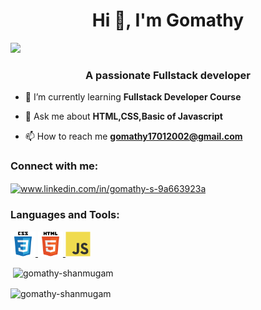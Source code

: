 <h1 align="center" >Hi 👋, I'm Gomathy</h1>
<img src = "https://export-download.canva.com/dDMvc/DAF77YdDMvc/2/0/0001-7835555185393738554.png?X-Amz-Algorithm=AWS4-HMAC-SHA256&X-Amz-Credential=AKIAJHKNGJLC2J7OGJ6Q%2F20240204%2Fus-east-1%2Fs3%2Faws4_request&X-Amz-Date=20240204T220640Z&X-Amz-Expires=61258&X-Amz-Signature=103840ccac6886151511415df0a055039990b09948657e6ee45ff2e68208e1c4&X-Amz-SignedHeaders=host&response-content-disposition=attachment%3B%20filename%2A%3DUTF-8%27%27Black%2520Minimalist%2520Motivation%2520Quote%2520LinkedIn%2520Banner.png&response-expires=Mon%2C%2005%20Feb%202024%2015%3A07%3A38%20GMT">
<h3 align="center"><b>A passionate Fullstack developer</b></h3>

- 🌱 I’m currently learning **Fullstack Developer Course**

- 💬 Ask me about **HTML,CSS,Basic of Javascript**

- 📫 How to reach me **gomathy17012002@gmail.com**

<h3 align="left">Connect with me:</h3>
<p align="left">
<a href="https://linkedin.com/in/www.linkedin.com/in/gomathy-s-9a663923a" target="blank"><img align="center" src="https://raw.githubusercontent.com/rahuldkjain/github-profile-readme-generator/master/src/images/icons/Social/linked-in-alt.svg" alt="www.linkedin.com/in/gomathy-s-9a663923a" height="30" width="40" /></a>
</p>

<h3 align="left">Languages and Tools:</h3>
<p align="left"> <a href="https://www.w3schools.com/css/" target="_blank" rel="noreferrer"> <img src="https://raw.githubusercontent.com/devicons/devicon/master/icons/css3/css3-original-wordmark.svg" alt="css3" width="40" height="40"/> </a> <a href="https://www.w3.org/html/" target="_blank" rel="noreferrer"> <img src="https://raw.githubusercontent.com/devicons/devicon/master/icons/html5/html5-original-wordmark.svg" alt="html5" width="40" height="40"/> </a> <a href="https://developer.mozilla.org/en-US/docs/Web/JavaScript" target="_blank" rel="noreferrer"> <img src="https://raw.githubusercontent.com/devicons/devicon/master/icons/javascript/javascript-original.svg" alt="javascript" width="40" height="40"/> </a> </p>

<p>&nbsp;<img align="center" src="https://github-readme-stats.vercel.app/api?username=gomathy-shanmugam&show_icons=true&locale=en" alt="gomathy-shanmugam" /></p>

<p><img align="center" src="https://github-readme-streak-stats.herokuapp.com/?user=gomathy-shanmugam&" alt="gomathy-shanmugam" /></p>
